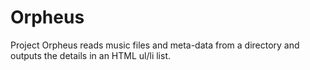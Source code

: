 Orpheus
=======

Project Orpheus reads music files and meta-data from a directory and outputs the details in an HTML ul/li list.
